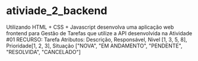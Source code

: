 # ativiade_2_backend
Utilizando HTML + CSS + Javascript desenvolva uma aplicação web frontend para Gestão de Tarefas que utilize a API desenvolvida na Atividade 
#01 RECURSO: Tarefa  Atributos: Descrição, Responsável, Nivel [1, 3, 5, 8], Prioridade[1, 2, 3], Situação ["NOVA", "EM ANDAMENTO", "PENDENTE", "RESOLVIDA", "CANCELADO"]
